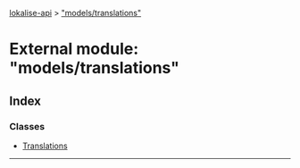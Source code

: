 [lokalise-api](../README.md) > ["models/translations"](../modules/_models_translations_.md)

# External module: "models/translations"

## Index

### Classes

* [Translations](../classes/_models_translations_.translations.md)

---

